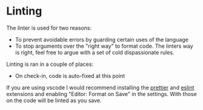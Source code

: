 # Linting

The linter is used for two reasons:

- To prevent avoidable errors by guarding certain uses of the language
- To stop arguments over the "right way" to format code. The linters way is right, feel free to argue with a set of cold dispassionate rules.

Linting is ran in a couple of places:

- On check-in, code is auto-fixed at this point

If you are using vscode I would recommend installing the [prettier](https://marketplace.visualstudio.com/items?itemName=esbenp.prettier-vscode) and [eslint](https://marketplace.visualstudio.com/items?itemName=dbaeumer.vscode-eslint) extensions and enabling "Editor: Format on Save" in the settings. With those on the code will be linted as you save.
